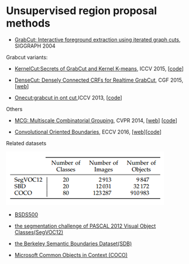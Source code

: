 # Unsupervised region proposal methods 

* [GrabCut: Interactive foreground extraction using iterated graph cuts](https://cvg.ethz.ch/teaching/cvl/2012/grabcut-siggraph04.pdf), SIGGRAPH 2004

Grabcut variants: 

* [KernelCut:Secrets of GrabCut and Kernel K-means](https://www.cv-foundation.org/openaccess/content_iccv_2015/papers/Tang_Secrets_of_GrabCut_ICCV_2015_paper.pdf), ICCV 2015, \[[code](https://github.com/meng-tang/KernelCut_ICCV15)\]

* [DenseCut: Densely Connected CRFs for Realtime GrabCut](http://mftp.mmcheng.net/Papers/DenseCut.pdf), CGF 2015, \[[web](http://mmcheng.net/densecut/)\]

* [Onecut:grabcut in ont cut](http://www.csd.uwo.ca/~ygorelic/iccv13_one_cut.pdf),ICCV 2013, \[[code](https://github.com/meng-tang/OneCut)\] 

Others

* [MCG: Multiscale Combinatorial Grouping](https://arxiv.org/abs/1503.00848), CVPR 2014, \[[web](https://www2.eecs.berkeley.edu/Research/Projects/CS/vision/grouping/mcg/)\] \[[code](https://github.com/jponttuset/mcg)\]

* [Convolutional Oriented Boundaries](https://arxiv.org/abs/1701.04658), ECCV 2016, \[[web](http://www.vision.ee.ethz.ch/~cvlsegmentation/cob/)\]\[[code](https://github.com/kmaninis/COB)\]

Related datasets

![dataset](img/dataset.PNG)

* [BSDS500](https://www2.eecs.berkeley.edu/Research/Projects/CS/vision/grouping/resources.html)

* [the segmentation challenge of PASCAL 2012 Visual Object Classes\(SegVOC12\)](http://host.robots.ox.ac.uk/pascal/VOC/)

* [the Berkeley Semantic Boundaries Dataset\(SDB\)](http://home.bharathh.info/pubs/codes/SBD/download.html) 

* [Microsoft Common Objects in Context \(COCO\)](http://cocodataset.org/) 
